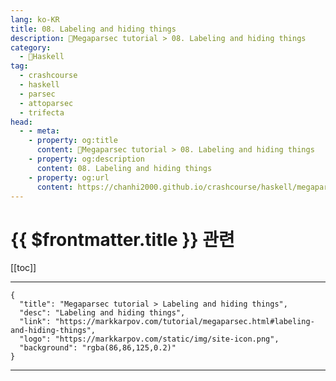 ```yaml
---
lang: ko-KR
title: 08. Labeling and hiding things
description: 🐑Megaparsec tutorial > 08. Labeling and hiding things
category:
  - 🐑Haskell
tag: 
  - crashcourse
  - haskell
  - parsec
  - attoparsec
  - trifecta
head:
  - - meta:
    - property: og:title
      content: 🐑Megaparsec tutorial > 08. Labeling and hiding things
    - property: og:description
      content: 08. Labeling and hiding things
    - property: og:url
      content: https://chanhi2000.github.io/crashcourse/haskell/megaparsec/08.html
---
```


# {{ $frontmatter.title }} 관련

[[toc]]

---

```component VPCard
{
  "title": "Megaparsec tutorial > Labeling and hiding things",
  "desc": "Labeling and hiding things",
  "link": "https://markkarpov.com/tutorial/megaparsec.html#labeling-and-hiding-things",
  "logo": "https://markkarpov.com/static/img/site-icon.png",
  "background": "rgba(86,86,125,0.2)"
}
```

---

<TagLinks />